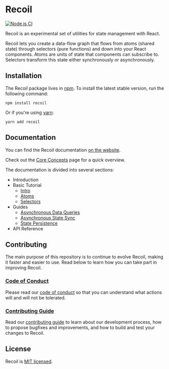 # Recoil

[![Node.js CI](https://github.com/facebookexperimental/Recoil/workflows/Node.js%20CI/badge.svg)](https://github.com/facebookexperimental/Recoil/actions)

Recoil is an experimental set of utilities for state management with React.

Recoil lets you create a data-flow graph that flows from atoms (shared state) through selectors (pure functions) and down into your React components. Atoms are units of state that components can subscribe to. Selectors transform this state either synchronously or asynchronously.

## Installation

The Recoil package lives in <a href="https://www.npmjs.com/get-npm" target="_blank">npm</a>. To install the latest stable version, run the following command:

```shell
npm install recoil
```

Or if you're using  <a href="https://classic.yarnpkg.com/en/docs/install/" target="_blank">yarn</a>:

```shell
yarn add recoil
```

## Documentation

You can find the Recoil documentation [on the website](https://recoiljs.org/docs/introduction/installation/).  

Check out the [Core Concepts](https://recoiljs.org/docs/introduction/core-concepts) page for a quick overview.

The documentation is divided into several sections:

* Introduction
* Basic Tutorial
   - [Intro](https://recoiljs.org/docs/basic-tutorial/intro)
   - [Atoms](https://recoiljs.org/docs/basic-tutorial/atoms)
   - [Selectors](https://recoiljs.org/docs/basic-tutorial/selectors)
* Guides  
   - [Asynchronous Data Queries](https://recoiljs.org/docs/guides/asynchronous-data-queries)  
   - [Asynchronous State Sync](https://recoiljs.org/docs/guides/asynchronous-state-sync)  
   - [State Persistence](https://recoiljs.org/docs/guides/persistence)
* API Reference



## Contributing

The main purpose of this repository is to continue to evolve Recoil, making it faster and easier to use.  Read below to learn how you can take part in improving Recoil.

### [Code of Conduct](./CODE_OF_CONDUCT.md)

 Please read our [code of conduct](./CODE_OF_CONDUCT.md) so that you can understand what actions will and will not be tolerated.

### [Contributing Guide](./CONTRIBUTING.md)

Read our [contributing guide](./CONTRIBUTING.md) to learn about our development process, how to propose bugfixes and improvements, and how to build and test your changes to Recoil.


## License

Recoil is [MIT licensed](./LICENSE).

